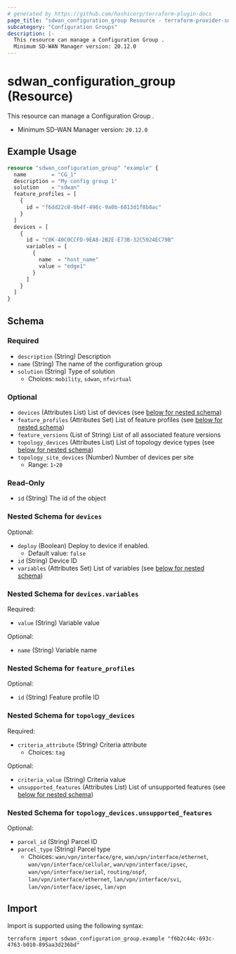 ```yaml
---
# generated by https://github.com/hashicorp/terraform-plugin-docs
page_title: "sdwan_configuration_group Resource - terraform-provider-sdwan"
subcategory: "Configuration Groups"
description: |-
  This resource can manage a Configuration Group .
  Minimum SD-WAN Manager version: 20.12.0
---
```


# sdwan_configuration_group (Resource)

This resource can manage a Configuration Group .
  - Minimum SD-WAN Manager version: `20.12.0`

## Example Usage

```terraform
resource "sdwan_configuration_group" "example" {
  name        = "CG_1"
  description = "My config group 1"
  solution    = "sdwan"
  feature_profiles = [
    {
      id = "f6dd22c8-0b4f-496c-9a0b-6813d1f8b8ac"
    }
  ]
  devices = [
    {
      id = "C8K-40C0CCFD-9EA8-2B2E-E73B-32C5924EC79B"
      variables = [
        {
          name  = "host_name"
          value = "edge1"
        }
      ]
    }
  ]
}
```

<!-- schema generated by tfplugindocs -->
## Schema

### Required

- `description` (String) Description
- `name` (String) The name of the configuration group
- `solution` (String) Type of solution
  - Choices: `mobility`, `sdwan`, `nfvirtual`

### Optional

- `devices` (Attributes List) List of devices (see [below for nested schema](#nestedatt--devices))
- `feature_profiles` (Attributes Set) List of feature profiles (see [below for nested schema](#nestedatt--feature_profiles))
- `feature_versions` (List of String) List of all associated feature versions
- `topology_devices` (Attributes List) List of topology device types (see [below for nested schema](#nestedatt--topology_devices))
- `topology_site_devices` (Number) Number of devices per site
  - Range: `1`-`20`

### Read-Only

- `id` (String) The id of the object

<a id="nestedatt--devices"></a>
### Nested Schema for `devices`

Optional:

- `deploy` (Boolean) Deploy to device if enabled.
  - Default value: `false`
- `id` (String) Device ID
- `variables` (Attributes Set) List of variables (see [below for nested schema](#nestedatt--devices--variables))

<a id="nestedatt--devices--variables"></a>
### Nested Schema for `devices.variables`

Required:

- `value` (String) Variable value

Optional:

- `name` (String) Variable name



<a id="nestedatt--feature_profiles"></a>
### Nested Schema for `feature_profiles`

Optional:

- `id` (String) Feature profile ID


<a id="nestedatt--topology_devices"></a>
### Nested Schema for `topology_devices`

Required:

- `criteria_attribute` (String) Criteria attribute
  - Choices: `tag`

Optional:

- `criteria_value` (String) Criteria value
- `unsupported_features` (Attributes List) List of unsupported features (see [below for nested schema](#nestedatt--topology_devices--unsupported_features))

<a id="nestedatt--topology_devices--unsupported_features"></a>
### Nested Schema for `topology_devices.unsupported_features`

Optional:

- `parcel_id` (String) Parcel ID
- `parcel_type` (String) Parcel type
  - Choices: `wan/vpn/interface/gre`, `wan/vpn/interface/ethernet`, `wan/vpn/interface/cellular`, `wan/vpn/interface/ipsec`, `wan/vpn/interface/serial`, `routing/ospf`, `lan/vpn/interface/ethernet`, `lan/vpn/interface/svi`, `lan/vpn/interface/ipsec`, `lan/vpn`

## Import

Import is supported using the following syntax:

```shell
terraform import sdwan_configuration_group.example "f6b2c44c-693c-4763-b010-895aa3d236bd"
```
